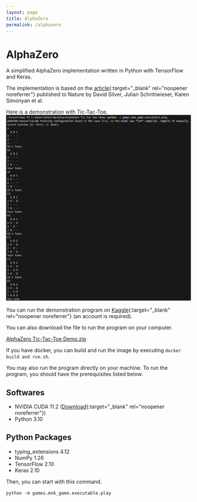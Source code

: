 ```yaml
---
layout: page
title: AlphaZero
permalink: /alphazero
---
```


# AlphaZero
A simplified AlphaZero implementation written in Python with TensorFlow and Keras.

The implementation is based on the [article](https://www.nature.com/articles/nature24270.epdf?author_access_token=VJXbVjaSHxFoctQQ4p2k4tRgN0jAjWel9jnR3ZoTv0PVW4gB86EEpGqTRDtpIz-2rmo8-KG06gqVobU5NSCFeHILHcVFUeMsbvwS-lxjqQGg98faovwjxeTUgZAUMnRQ){:target="_blank" rel="noopener noreferrer"}
published to Nature by David Silver, Julian Schrittwieser, Karen Simonyan et al.

Here is a demonstration with Tic-Tac-Toe.
![AlphaZero with Tic-Tac-Toe](/assets/images/AlphaZero.jpg)

You can run the demonstration program on [Kaggle](https://www.kaggle.com/code/quicksilver0218/alphazero-tic-tac-toe-demo){:target="_blank" rel="noopener noreferrer"} (an account is required).

You can also download the file to run the program on your computer.

[AlphaZero Tic-Tac-Toe Demo.zip](https://github.com/user-attachments/files/19959299/AlphaZero.Tic-Tac-Toe.Demo.zip)

If you have docker, you can build and run the image by executing `docker build and run.sh`.

You may also run the program directly on your machine. To run the program, you should have the prerequisites listed below.

## Softwares
- NVIDIA CUDA 11.2 ([Download](https://developer.nvidia.com/cuda-toolkit-archive){:target="_blank" rel="noopener noreferrer"})
- Python 3.10

## Python Packages
- typing_extensions 4.12
- NumPy 1.26
- TensorFlow 2.10
- Keras 2.10

Then, you can start with this command.
```
python -m games.mnk_game.executable.play
```
